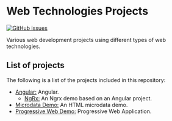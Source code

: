 # Web Technologies Projects
[![GitHub issues](https://img.shields.io/github/issues/Carla-de-Beer/Web-Technologies-Projects.svg?style=flat-square)](https://github.com/Carla-de-Beer/Web-Technologies-Projects/issues)

Various web development projects using different types of web technologies.

## List of projects

The following is a list of the projects included in this repository:

* [Angular:](https://github.com/Carla-de-Beer/web-technologies-projects/tree/master/angular) Angular.
	* [NgRx:](https://github.com/Carla-de-Beer/web-technologies-projects/tree/master/angular/ngrx-demo) An Ngrx demo based on an Angular project.
* [Microdata Demo:](https://github.com/Carla-de-Beer/web-technologies-projects/tree/master/html/microdata-demo) An HTML microdata demo.
* [Progressive Web Demo:](https://github.com/Carla-de-Beer/Web-Technologies-Projects/tree/master/progressive-web-demo) Progressive Web Application.
